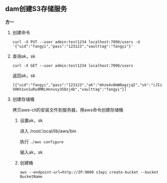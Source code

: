 ## dam创建S3存储服务

**方一**

1. 创建命令

   `curl -X PUT --user admin:test1234 localhost:7090/users -d '{"uid":"fangyi","pass":"123123","vaulttag":"fangyi"}'`

2. 查询ak，sk

    `curl -X GET --user admin:test1234 localhost:7090/users`

   返回ak，sk

   `[{"uid":"fangyi","pass":"123123","ak":"mhze4v8mW0agzjqI","sk":"cJIiV8Kh1vn1uRxdMRLHnnvsy3SDzj4b","vaulttag":"fangyi"}]`

3. 创建存储桶

   拷贝aws-cli的安装文件到服务器，用aws命令创建存储桶

   1. 设置ak，sk

      进入 /root/.local/lib/aws/bin

      执行 `./aws configure`

      输入ak，sk

   2. 创建桶

      `aws --endpoint-url=http://IP:9000 s3api create-bucket --bucket BucketName`

      












